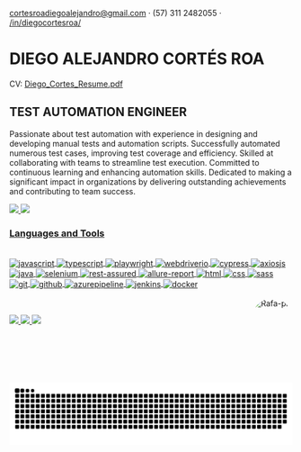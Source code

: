 cortesroadiegoalejandro@gmail.com  ·  (57) 311 2482055  ·  [/in/diegocortesroa/](https://www.linkedin.com/in/diegocortesroa/)

# DIEGO ALEJANDRO CORTÉS ROA
CV: [Diego_Cortes_Resume.pdf](https://github.com/Diegocortes15/Diegocortes15/files/12666719/Diego_Cortes_Resume.pdf)

## TEST AUTOMATION ENGINEER
Passionate about test automation with experience in designing and developing manual tests and automation scripts. Successfully automated numerous test cases, improving test coverage and efficiency. Skilled at collaborating with teams to streamline test execution. Committed to continuous learning and enhancing automation skills. Dedicated to making a significant impact in organizations by delivering outstanding achievements and contributing to team success.

<!--
**Diegocortes15/Diegocortes15** is a ✨ _special_ ✨ repository because its `README.md` (this file) appears on your GitHub profile.

Here are some ideas to get you started:

- 🔭 I’m currently working on ...
- 🌱 I’m currently learning ...
- 👯 I’m looking to collaborate on ...
- 🤔 I’m looking for help with ...
- 💬 Ask me about ...
- 📫 How to reach me: ...
- 😄 Pronouns: ...
- ⚡ Fun fact: ...

-->
<a href="https://github.com/Diegocortes15" target="_blank">
 
  <div>
      <img height="180em" src="https://github-readme-stats.vercel.app/api?username=diegocortes15&show_icons=true&theme=radical&include_all_commits=true&count_private=true"/>
      <img height="180em" src="https://github-readme-stats.vercel.app/api/top-langs/?username=diegocortes15&layout=compact&langs_count=7&theme=radical"/>    
  </div>

  <h3 align="left">Languages and Tools</h3>
  <div style="display: inline_block"><br>
    <img align="center" height="40" src="https://cdn.jsdelivr.net/gh/devicons/devicon/icons/javascript/javascript-original.svg" alt="javascript">
    <img align="center" height="40" src="https://github.com/Diegocortes15/Diegocortes15/assets/60171460/99ba2376-4671-4c31-9cfb-4827511cfb88" alt="typescript">
    <img align="center" height="40" src="https://user-images.githubusercontent.com/60171460/197628797-2b34b8b4-de79-431c-b002-79d7fd247dde.svg" alt="playwright">
    <img align="center" height="40" src="https://asset.brandfetch.io/idV7ZoyErg/idTRnjKtRG.png" alt="webdriverio">
    <img align="center" height="40" src="https://user-images.githubusercontent.com/60171460/197628903-2fb455b3-08a5-4524-8f34-6a330e3601c6.svg" alt="cypress">
    <img align="center" height="40" src="https://bestofjs.org/logos/axios.dark.svg" alt="axiosjs">
    <img align="center" height="40" src="https://github.com/Diegocortes15/Diegocortes15/assets/60171460/7d951e37-24cf-43f5-9a3e-b65a3550d76a" alt="java">
    <img align="center" height="40" src="https://user-images.githubusercontent.com/60171460/197627839-5139d580-102f-42a1-848f-fcde014b5e93.svg" alt="selenium">
    <img align="center" height="40" src="https://avatars.githubusercontent.com/u/19369327?s=280&v=4" alt="rest-assured"/>
    <img align="center" height="40" src="https://avatars.githubusercontent.com/u/5879127?s=200&v=4" alt="allure-report">
    <img align="center" height="40" src="https://cdn.jsdelivr.net/gh/devicons/devicon/icons/html5/html5-original.svg" alt="html">
    <img align="center" height="40" src="https://cdn.jsdelivr.net/gh/devicons/devicon/icons/css3/css3-original.svg" alt="css">
    <img align="center" height="40" src="https://cdn.jsdelivr.net/gh/devicons/devicon/icons/sass/sass-original.svg" alt="sass">
    <img align="center" height="40" src="https://github.com/Diegocortes15/Diegocortes15/assets/60171460/c4f87cc5-bb31-4d5a-a052-20ccb96c1234" alt="git">
    <img align="center" height="40" src="https://github.com/Diegocortes15/Diegocortes15/assets/60171460/9f65a3e9-532c-457f-837c-0aa3f1238267" alt="github">
    <img align="center" height="40" src="https://github.com/Diegocortes15/Diegocortes15/assets/60171460/100db76c-af70-478b-a4ee-52091397da07" alt="azurepipeline">
    <img align="center" height="40" src="https://github.com/Diegocortes15/Diegocortes15/assets/60171460/38c59e53-8990-45fd-83da-567e5a2a163b" alt="jenkins">
    <img align="center" height="40" src="https://github.com/Diegocortes15/Diegocortes15/assets/60171460/df5277e5-d655-46bf-a616-4d8054782ba7" alt="docker">
    <br><br>
    <img align="right" alt="Rafa-pic" height="150" style="border-radius:50px;" src="https://user-images.githubusercontent.com/60171460/215353307-e366f881-bb80-45d3-92db-0bb1435dd036.jpg?width=676&height=676">
   
  </div>
</a>  

## 

<div>
  
  <a href="mailto: cortesroadiegoalejandro@gmail.com" target="_blank">
    <img src="https://img.shields.io/badge/Gmail-D14836?style=for-the-badge&logo=gmail&logoColor=white">
  </a>
    
  <a href="https://github.com/Diegocortes15" target="_blank">
    <img src="https://img.shields.io/badge/GitHub-100000?style=for-the-badge&logo=github&logoColor=white">
  </a>
  
  <a href="https://www.linkedin.com/in/diego-alejandro-cort%C3%A9s-roa-3aab85208/" target="_blank">
    <img src="https://img.shields.io/badge/LinkedIn-0077B5?style=for-the-badge&logo=linkedin&logoColor=white">
  </a>
  
</div>

  ![github-contribution-grid-snake](https://raw.githubusercontent.com/platane/snk/output/github-contribution-grid-snake-dark.svg)
